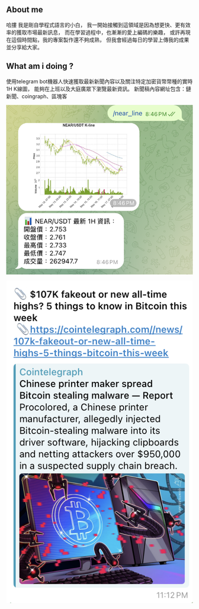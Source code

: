 ## About me

哈摟 我是剛自學程式語言的小白，
我一開始接觸到這領域是因為想更快、更有效率的獲取市場最新訊息，
而在學習過程中，也漸漸的愛上編碼的樂趣，
或許再現在這個時間點，我的專案製作還不夠成熟，
但我會經過每日的學習上傳我的成果並分享給大家。


## What am i doing ?

使用telegram bot機器人快速獲取最新新聞內容以及關注特定加密貨幣幣種的實時1H K線圖，
能夠在上班以及大庭廣眾下瀏覽最新資訊。
新聞稿內容網址包含：鏈新聞、coingraph、區塊客

![freqtrade](https://github.com/Kuan-crypto/search_finance/blob/main/my_project/images/kline.png)


![freqtrade](https://github.com/Kuan-crypto/search_finance/blob/main/my_project/images/news.png)
